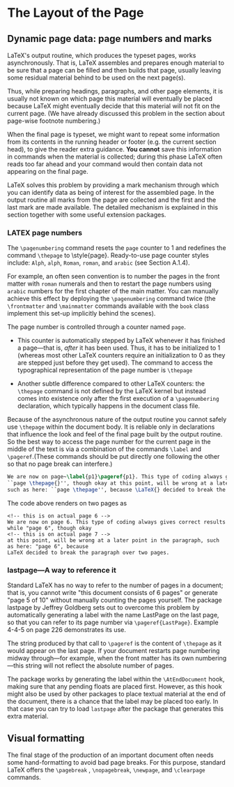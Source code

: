 # The Layout of the Page
<!-- Chapter 4 -->

<!-- ≈≈≈≈≈≈≈≈≈≈≈≈≈≈≈≈≈≈≈≈≈≈≈≈≈≈≈≈≈≈≈≈≈≈≈≈≈≈≈≈≈≈≈***≈≈≈≈≈≈≈≈≈≈≈≈≈≈≈≈≈≈≈≈≈≈≈≈≈≈≈≈≈≈≈≈≈≈≈≈≈≈≈≈≈≈≈≈≈ -->
## Dynamic page data: page numbers and marks
<!-- 4.3 -->

LaTeX's output routine, which produces the typeset pages, works asynchronously. That is, LaTeX
assembles and prepares enough material to be sure that a page can be filled and then builds that
page, usually leaving some residual material behind to be used on the next page(s).

Thus, while preparing headings, paragraphs, and other page elements, it is usually not known on
which page this material will eventually be placed because LaTeX might eventually decide that this
material will not fit on the current page. (We have already discussed this problem in the section
about page-wise footnote numbering.) 

<!-- this is the problem: You cannot save this information in commands when the material is collected -->
When the final page is typeset, we might want to repeat some information from its contents in the
running header or footer (e.g. the current section head), to give the reader extra guidance. **You
cannot** save this information in commands when the material is collected; during this phase LaTeX
often reads too far ahead and your command would then contain data not appearing on the final
page.

LaTeX solves this problem by providing a mark mechanism through which you can identify data as being
of interest for the assembled page. In the output routine all marks from the page are collected and
the first and the last mark are made available. The detailed mechanism is explained in this section
together with some useful extension packages.

### LATEX page numbers
<!-- 4.3.1 -->

<!-- page 216 -->
The `\pagenumbering` command resets the `page` counter to 1 and redefines the command `\thepage`
to \style{page}. Ready-to-use page counter styles include: `Alph`, `alph`, `Roman`, `roman`, and
`arabic` (see Section A.1.4).

For example, an often seen convention is to number the pages in the front matter with `roman`
numerals and then to restart the page numbers using `arabic` numbers for the first chapter of the
main matter. You can manually achieve this effect by deploying the `\pagenumbering` command twice
(the `\frontmatter` and `\mainmatter` commands available with the `book` class implement this
set-up implicitly behind the scenes).

<!-- page 215 -->
The page number is controlled through a counter named `page`. 

* This counter is automatically stepped by LaTeX whenever it has finished a page—that is, *after* it
  has been used. Thus, it has to be initialized to 1 (whereas most other LaTeX counters require an
  initialization to 0 as they are stepped just before they get used). The command to access the
  typographical representation of the page number is `\thepage`

* Another subtle difference compared to other LaTeX counters: the `\thepage` command is not defined
  by the LaTeX kernel but instead comes into existence only after the first execution of a
  `\pagenumbering` declaration, which typically happens in the document class file.

Because of the asynchronous nature of the output routine you cannot safely use `\thepage` within the
document body. It is reliable only in declarations that influence the look and feel of the final
page built by the output routine. So the best way to access the page number for the current page in
the middle of the text is via a combination of the commands `\label` and `\pageref`.(These commands
should be put directly one following the other so that no page break can interfere.)

```latex
We are now on page~\label{p1}\pageref{p1}. This type of coding always gives correct results while
``page \thepage{}'', though okay at this point, will be wrong at a later point in the paragraph,
such as here: ``page \thepage'', because \LaTeX{} decided to break the paragraph over two pages.
```

The code above renders on two pages as

```
<!-- this is on actual page 6 -->
We are now on page 6. This type of coding always gives correct results while "page 6", though okay
<!-- this is on actual page 7 -->
at this point, will be wrong at a later point in the paragraph, such as here: "page 6", because
LaTeX decided to break the paragraph over two pages.
```

### lastpage—A way to reference it
<!-- 4.3.2 -->

Standard LaTeX has no way to refer to the number of pages in a document; that is, you cannot
write "this document consists of 6 pages" or generate "page 5 of 10" without manually counting the
pages yourself. The package lastpage by Jeffrey Goldberg sets out to overcome this problem by
automatically generating a label with the name LastPage on the last page, so that you can refer to
its page number via `\pageref{LastPage}`. Example 4-4-5 on page 226 demonstrates its use.

The string produced by that call to `\pageref` is the content of `\thepage` as it would appear on
the last page. If your document restarts page numbering midway through—for example, when the front
matter has its own numbering—this string will not reflect the absolute number of pages.

The package works by generating the label within the `\AtEndDocument` hook, making sure that any
pending floats are placed first. However, as this hook might also be used by other packages to place
textual material at the end of the document, there is a chance that the label may be placed too
early. In that case you can try to load `lastpage` after the package that generates this extra
material.

<!-- ≈≈≈≈≈≈≈≈≈≈≈≈≈≈≈≈≈≈≈≈≈≈≈≈≈≈≈≈≈≈≈≈≈≈≈≈≈≈≈≈≈≈≈***≈≈≈≈≈≈≈≈≈≈≈≈≈≈≈≈≈≈≈≈≈≈≈≈≈≈≈≈≈≈≈≈≈≈≈≈≈≈≈≈≈≈≈≈≈ -->
## Visual formatting
<!-- 4.5 -->

The final stage of the production of an important document often needs some hand-formatting to avoid
bad page breaks. For this purpose, standard LaTeX offers the `\pagebreak` , `\nopagebreak`,
`\newpage`, and `\clearpage` commands.
<!-- [Book expounds on the obsolete \samepage declaration and alternatives.] -->
